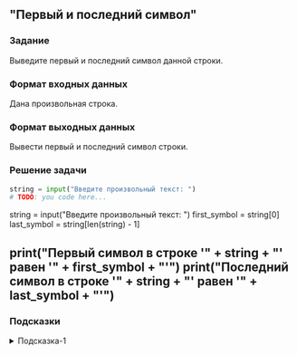 ## "Первый и последний символ"

### Задание

Выведите первый и последний символ данной строки.

### Формат входных данных

Дана произвольная строка.

### Формат выходных данных

Вывести первый и последний символ строки.

### Решение задачи

```python
string = input("Введите произвольный текст: ")
# TODO: you code here...
```
string = input("Введите произвольный текст: ")
first_symbol = string[0]
last_symbol = string[len(string) - 1]

print("Первый символ в строке '" + string + "' равен '" + first_symbol + "'")
print("Последний символ в строке '" + string + "' равен '" + last_symbol + "'")
---

### Подсказки

<details>
<summary>Подсказка-1</summary>
Для удобного обращения к последнему символу строки вспомните про обращение по отрицательным индексам.
</details>
